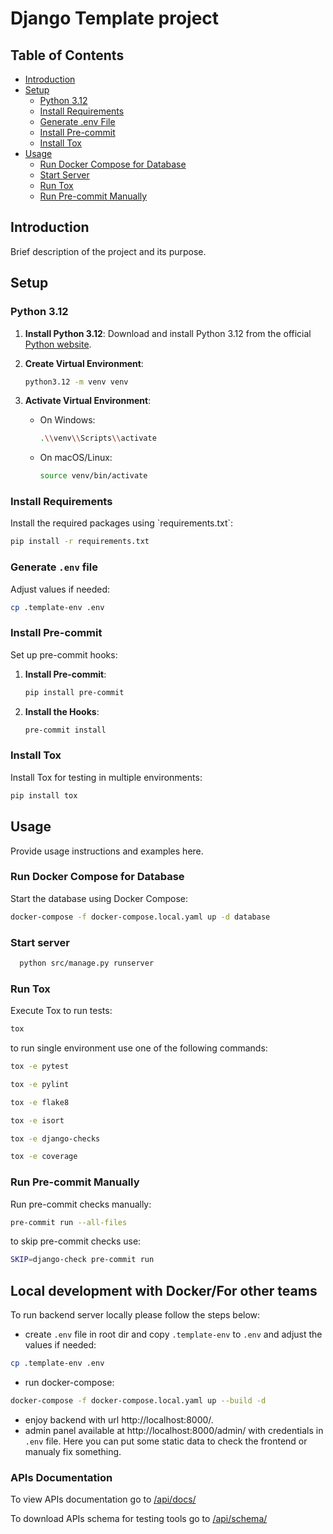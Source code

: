 # Django Template project

## Table of Contents

- [Introduction](#introduction)
- [Setup](#setup)
    - [Python 3.12](#python-312)
    - [Install Requirements](#install-requirements)
    - [Generate .env File](#generate-env-file)
    - [Install Pre-commit](#install-pre-commit)
    - [Install Tox](#install-tox)
- [Usage](#usage)
    - [Run Docker Compose for Database](#run-docker-compose-for-database)
    - [Start Server](#start-server)
    - [Run Tox](#run-tox)
    - [Run Pre-commit Manually](#run-pre-commit-manually)


## Introduction

Brief description of the project and its purpose.


## Setup

### Python 3.12

1. **Install Python 3.12**:
   Download and install Python 3.12 from the official [Python website](https://www.python.org/downloads/).

2. **Create Virtual Environment**:
   ```bash
   python3.12 -m venv venv
   ```

3. **Activate Virtual Environment**:
    - On Windows:
      ```bash
      .\\venv\\Scripts\\activate
      ```
    - On macOS/Linux:
      ```bash
      source venv/bin/activate
      ```

### Install Requirements

Install the required packages using \`requirements.txt\`:

```bash
pip install -r requirements.txt
```

### Generate `.env` file

Adjust values if needed:

```bash
cp .template-env .env
```

### Install Pre-commit

Set up pre-commit hooks:

1. **Install Pre-commit**:
   ```bash
   pip install pre-commit
   ```

2. **Install the Hooks**:
   ```bash
   pre-commit install
   ```

### Install Tox

Install Tox for testing in multiple environments:

```bash
pip install tox
```

## Usage

Provide usage instructions and examples here.

### Run Docker Compose for Database

Start the database using Docker Compose:

```bash
docker-compose -f docker-compose.local.yaml up -d database
```

### Start server

```bash
  python src/manage.py runserver
```

### Run Tox

Execute Tox to run tests:

```bash
tox
```

to run single environment use one of the following commands:

```bash
tox -e pytest
```

```bash
tox -e pylint
```

```bash
tox -e flake8
```

```bash
tox -e isort
```

```bash
tox -e django-checks
```

```bash
tox -e coverage
```

### Run Pre-commit Manually

Run pre-commit checks manually:

```bash
pre-commit run --all-files
```

to skip pre-commit checks use:

```bash
SKIP=django-check pre-commit run
```

## Local development with Docker/For other teams

To run backend server locally please follow the steps below:
* create `.env` file in root dir and copy `.template-env` to `.env` and adjust the values if needed:
```bash
cp .template-env .env
```
* run docker-compose:
```bash
docker-compose -f docker-compose.local.yaml up --build -d
```

* enjoy backend with url http://localhost:8000/.
* admin panel available at http://localhost:8000/admin/ with credentials in `.env` file.
Here you can put some static data to check the frontend or manualy fix something.

### APIs Documentation

To view APIs documentation go to [/api/docs/](http://localhost:8000/api/docs/)

To download APIs schema for testing tools go to [/api/schema/](http://localhost:8000/api/schema/)
